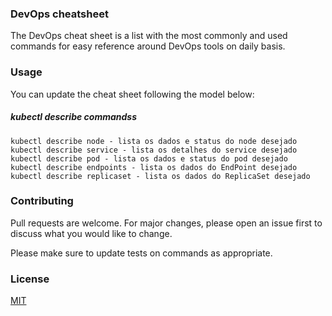 ### DevOps cheatsheet

The DevOps cheat sheet is a list with the most commonly and used commands for easy reference around DevOps tools on daily basis.

### Usage

You can update the cheat sheet following the model below:


##### kubectl describe commandss
```
kubectl describe node - lista os dados e status do node desejado
kubectl describe service - lista os detalhes do service desejado
kubectl describe pod - lista os dados e status do pod desejado
kubectl describe endpoints - lista os dados do EndPoint desejado
kubectl describe replicaset - lista os dados do ReplicaSet desejado
```

### Contributing
Pull requests are welcome. For major changes, please open an issue first to discuss what you would like to change.

Please make sure to update tests on commands as appropriate.

### License
[MIT](https://choosealicense.com/licenses/mit/)
